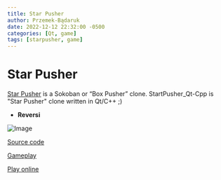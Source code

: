 ```yaml
---
title: Star Pusher
author: Przemek-Bądaruk
date: 2022-12-12 22:32:00 -0500
categories: [Qt, game]
tags: [starpusher, game]
---
```


# Star Pusher
[Star Pusher](https://inventwithpython.com/pygame/chapter9.html) is a Sokoban or “Box Pusher” clone. StartPusher_Qt-Cpp is "Star Pusher" clone written in Qt/C++ ;)


* **Reversi**

![Image](https://user-images.githubusercontent.com/28188300/208390514-28246fb0-ea03-4250-b70c-2a391f4b0c37.gif)


[Source code](https://github.com/Przemekkkth/Reversi_Qt-Cpp)

[Gameplay](https://youtu.be/HDi6iOZ9emo)

[Play online](/assets/games/reversi/index.html)


